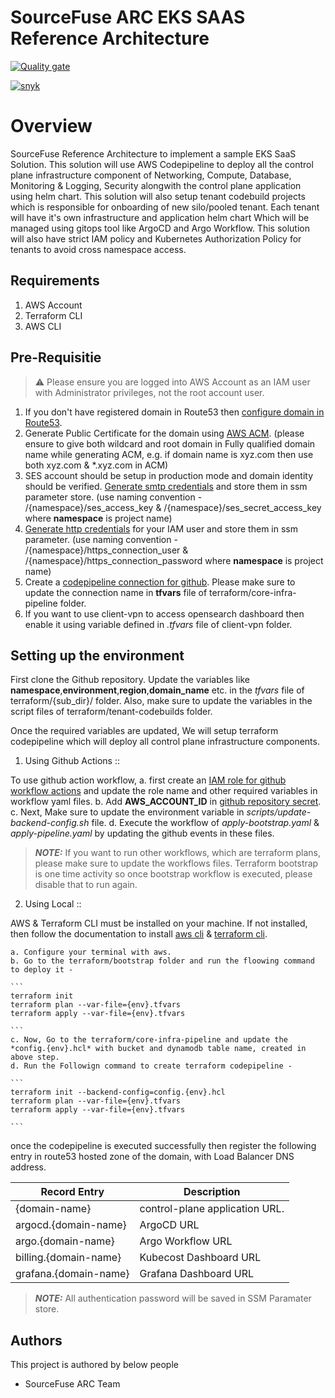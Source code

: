 # SourceFuse ARC EKS SAAS Reference Architecture

[![Quality gate](https://sonarcloud.io/api/project_badges/quality_gate?project=sourcefuse_terraform-aws-arc-eks-saas&token=753087a003438b8bb11e624ea44302d9044d428e)](https://sonarcloud.io/summary/new_code?id=sourcefuse_terraform-aws-arc-eks-saas)

[![snyk](https://github.com/sourcefuse/terraform-aws-arc-eks-saas/actions/workflows/synk.yaml/badge.svg)](https://github.com/sourcefuse/terraform-aws-arc-eks-saas/actions/workflows/synk.yaml)

# Overview 

SourceFuse Reference Architecture to implement a sample EKS SaaS Solution. This solution will use AWS Codepipeline to deploy all the control plane infrastructure component of Networking, Compute, Database, Monitoring & Logging, Security alongwith the control plane application using helm chart. This solution will also setup tenant codebuild projects which is responsible for onboarding of new silo/pooled tenant. Each tenant will have it's own infrastructure and application helm chart Which will be managed using gitops tool like ArgoCD and Argo Workflow. This solution will also have strict IAM policy and Kubernetes Authorization Policy for tenants to avoid cross namespace access. 

## Requirements

1. AWS Account 
2. Terraform CLI
3. AWS CLI


## Pre-Requisitie

> :warning: Please ensure you are logged into AWS Account as an IAM user with Administrator privileges, not the root account user.

1. If you don't have registered domain in Route53 then [configure domain in Route53](https://docs.aws.amazon.com/Route53/latest/DeveloperGuide/domain-register.html).
2. Generate Public Certificate for the domain using [AWS ACM](https://docs.aws.amazon.com/acm/latest/userguide/gs-acm-request-public.html). (please ensure to give both wildcard and root domain in Fully qualified domain name while generating ACM, e.g. if domain name is xyz.com then use both xyz.com & *.xyz.com in ACM)
3. SES account should be setup in production mode and domain identity should be verified. [Generate smtp credentials](https://docs.aws.amazon.com/ses/latest/dg/smtp-credentials.html) and store them in ssm parameter store. (use naming convention - /{namespace}/ses_access_key & /{namespace}/ses_secret_access_key where **namespace** is project name)
4. [Generate http credentials](https://docs.aws.amazon.com/codecommit/latest/userguide/setting-up-gc.html#setting-up-gc-iam) for your IAM user and store them in ssm parameter. (use naming convention - /{namespace}/https_connection_user & /{namespace}/https_connection_password where **namespace** is project name)
5. Create a [codepipeline connection for github](https://docs.aws.amazon.com/codepipeline/latest/userguide/connections-github.html). Please make sure to update the connection name in **tfvars** file of terraform/core-infra-pipeline folder.
6. If you want to use client-vpn to access opensearch dashboard then enable it using variable defined in *.tfvars* file of client-vpn folder.


## Setting up the environment

First clone the Github repository. Update the variables like **namespace**,**environment**,**region**,**domain_name** etc. in the *tfvars* file of terraform/{sub_dir}/ folder. Also, make sure to update the variables in the script files of terraform/tenant-codebuilds folder.

Once the required variables are updated, We will setup terraform codepipeline which will deploy all control plane infrastructure components.

1. Using Github Actions :: 

To use github action workflow,
    a. first create an [IAM role for github workflow actions](https://aws.amazon.com/blogs/security/use-iam-roles-to-connect-github-actions-to-actions-in-aws/) and update the role name and other required variables in workflow yaml files. 
    b. Add **AWS_ACCOUNT_ID** in [github repository secret](https://docs.github.com/en/actions/security-guides/using-secrets-in-github-actions).
    c. Next, Make sure to update the environment variable in *scripts/update-backend-config.sh* file.
    d. Execute the workflow of *apply-bootstrap.yaml* & *apply-pipeline.yaml* by updating the github events in these files.  


> **_NOTE:_** If you want to run other workflows, which are terraform plans, please make sure to update the workflows files. Terraform bootstrap is one time activity so once bootstrap workflow is executed, please disable that to run again. 


2. Using Local ::

AWS & Terraform CLI must be installed on your machine. If not installed, then follow the documentation to install [aws cli](https://docs.aws.amazon.com/cli/latest/userguide/getting-started-install.html) & [terraform cli](https://developer.hashicorp.com/terraform/tutorials/aws-get-started/install-cli).

    a. Configure your terminal with aws.
    b. Go to the terraform/bootstrap folder and run the floowing command to deploy it - 

    ```
    terraform init
    terraform plan --var-file={env}.tfvars
    terraform apply --var-file={env}.tfvars

    ```
    c. Now, Go to the terraform/core-infra-pipeline and update the *config.{env}.hcl* with bucket and dynamodb table name, created in above step. 
    d. Run the Followign command to create terraform codepipeline - 

    ```
    terraform init --backend-config=config.{env}.hcl
    terraform plan --var-file={env}.tfvars
    terraform apply --var-file={env}.tfvars

    ```

once the codepipeline is executed successfully then register the following entry in route53 hosted zone of the domain, with Load Balancer DNS address.

| Record Entry          | Description                     |
|-----------------------|---------------------------------|
| {domain-name}         | control-plane application URL.  |
| argocd.{domain-name}  | ArgoCD URL                      |
| argo.{domain-name}    | Argo Workflow URL               |
| billing.{domain-name} | Kubecost Dashboard URL          |
| grafana.{domain-name} | Grafana Dashboard URL           |

> **_NOTE:_** All authentication password will be saved in SSM Paramater store.



## Authors

This project is authored by below people

- SourceFuse ARC Team

